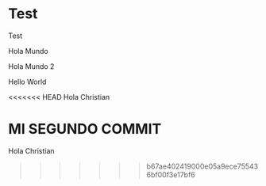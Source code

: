 # Test
Test

Hola Mundo

Hola Mundo 2

Hello World

<<<<<<< HEAD
Hola Christian

MI SEGUNDO COMMIT
=======
Hola Christian
>>>>>>> b67ae402419000e05a9ece755436bf00f3e17bf6
